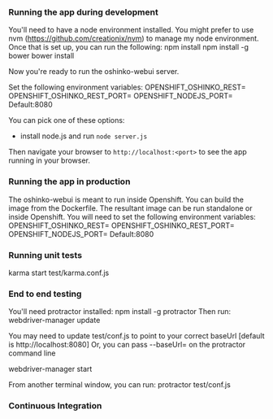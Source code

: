 ### Running the app during development

You'll need to have a node environment installed.
You might prefer to use nvm (https://github.com/creationix/nvm)
to manage my node environment.
Once that is set up, you can run the following:
npm install
npm install -g bower
bower install

Now you're ready to run the oshinko-webui server.

Set the following environment variables:
OPENSHIFT_OSHINKO_REST=<IP or dns entry of the oshinko rest server>
OPENSHIFT_OSHINKO_REST_PORT=<Port for the oshinko rest server>
OPENSHIFT_NODEJS_PORT=<Port to listen on>  Default:8080

You can pick one of these options:

* install node.js and run `node server.js`

Then navigate your browser to `http://localhost:<port>` to see the app running in
your browser.


### Running the app in production
The oshinko-webui is meant to run inside Openshift.  You can build the image
from the Dockerfile.  The resultant image can be run standalone or inside
Openshift.
You will need to set the following environment variables:
OPENSHIFT_OSHINKO_REST=<IP or dns entry of the oshinko rest server>
OPENSHIFT_OSHINKO_REST_PORT=<Port for the oshinko rest server>
OPENSHIFT_NODEJS_PORT=<Port that the oshinko-webui will listen on>  Default:8080


### Running unit tests
karma start test/karma.conf.js


### End to end testing
You'll need protractor installed:  npm install -g protractor
<optional> Then run: webdriver-manager update

You may need to update test/conf.js to point to your correct baseUrl
[default is http://localhost:8080]
Or, you can pass --baseUrl=<your baseUrl> on the protractor command line

webdriver-manager start

From another terminal window, you can run:  protractor test/conf.js

### Continuous Integration
